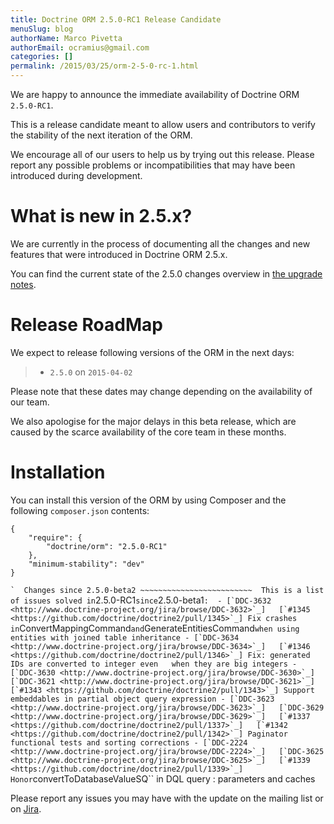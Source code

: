 ```yaml
---
title: Doctrine ORM 2.5.0-RC1 Release Candidate
menuSlug: blog
authorName: Marco Pivetta
authorEmail: ocramius@gmail.com
categories: []
permalink: /2015/03/25/orm-2-5-0-rc-1.html
---
```

We are happy to announce the immediate availability of Doctrine ORM
`2.5.0-RC1`.

This is a release candidate meant to allow users and contributors to
verify the stability of the next iteration of the ORM.

We encourage all of our users to help us by trying out this release.
Please report any possible problems or incompatibilities that may have
been introduced during development.

What is new in 2.5.x?
=====================

We are currently in the process of documenting all the changes and new
features that were introduced in Doctrine ORM 2.5.x.

You can find the current state of the 2.5.0 changes overview in [the
upgrade
notes](http://docs.doctrine-project.org/en/latest/changelog/migration_2_5.html).

Release RoadMap
===============

We expect to release following versions of the ORM in the next days:

> -   `2.5.0` on `2015-04-02`

Please note that these dates may change depending on the availability of
our team.

We also apologise for the major delays in this beta release, which are
caused by the scarce availability of the core team in these months.

Installation
============

You can install this version of the ORM by using Composer and the
following `composer.json` contents:

~~~~ {.sourceCode .json}
{
    "require": {
        "doctrine/orm": "2.5.0-RC1"
    },
    "minimum-stability": "dev"
}
~~~~

`` `  Changes since 2.5.0-beta2 ~~~~~~~~~~~~~~~~~~~~~~~~~  This is a list of issues solved in ``2.5.0-RC1`since`2.5.0-beta1`` :  - [`DDC-3632 <http://www.doctrine-project.org/jira/browse/DDC-3632>`_]   [`#1345 <https://github.com/doctrine/doctrine2/pull/1345>`_] Fix crashes in ``ConvertMappingCommand`and`GenerateEntitiesCommand`` when using entities with joined table inheritance - [`DDC-3634 <http://www.doctrine-project.org/jira/browse/DDC-3634>`_]   [`#1346 <https://github.com/doctrine/doctrine2/pull/1346>`_] Fix: generated IDs are converted to integer even   when they are big integers - [`DDC-3630 <http://www.doctrine-project.org/jira/browse/DDC-3630>`_]   [`DDC-3621 <http://www.doctrine-project.org/jira/browse/DDC-3621>`_]   [`#1343 <https://github.com/doctrine/doctrine2/pull/1343>`_] Support embeddables in partial object query expression - [`DDC-3623 <http://www.doctrine-project.org/jira/browse/DDC-3623>`_]   [`DDC-3629 <http://www.doctrine-project.org/jira/browse/DDC-3629>`_]   [`#1337 <https://github.com/doctrine/doctrine2/pull/1337>`_]   [`#1342 <https://github.com/doctrine/doctrine2/pull/1342>`_] Paginator functional tests and sorting corrections - [`DDC-2224 <http://www.doctrine-project.org/jira/browse/DDC-2224>`_]   [`DDC-3625 <http://www.doctrine-project.org/jira/browse/DDC-3625>`_]   [`#1339 <https://github.com/doctrine/doctrine2/pull/1339>`_] Honor ``convertToDatabaseValueSQ\`\` in DQL query
:   parameters and caches

Please report any issues you may have with the update on the mailing
list or on [Jira](http://www.doctrine-project.org/jira/browse/DDC).
